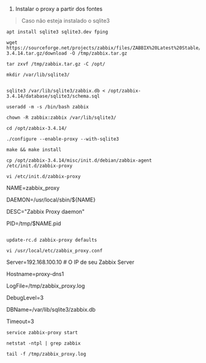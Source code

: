 

1) Instalar o proxy a partir dos fontes

> Caso não esteja instalado o sqlite3
```
apt install sqlite3 sqlite3.dev fping
```

```
wget https://sourceforge.net/projects/zabbix/files/ZABBIX%20Latest%20Stable/3.4.14/zabbix-3.4.14.tar.gz/download -O /tmp/zabbix.tar.gz

tar zxvf /tmp/zabbix.tar.gz -C /opt/

mkdir /var/lib/sqlite3/


sqlite3 /var/lib/sqlite3/zabbix.db < /opt/zabbix-3.4.14/database/sqlite3/schema.sql

useradd -m -s /bin/bash zabbix

chown -R zabbix:zabbix /var/lib/sqlite3/

cd /opt/zabbix-3.4.14/

./configure --enable-proxy --with-sqlite3

make && make install

cp /opt/zabbix-3.4.14/misc/init.d/debian/zabbix-agent /etc/init.d/zabbix-proxy

vi /etc/init.d/zabbix-proxy

```

NAME=zabbix_proxy

DAEMON=/usr/local/sbin/${NAME}

DESC="Zabbix Proxy daemon"

PID=/tmp/$NAME.pid

```

update-rc.d zabbix-proxy defaults

vi /usr/local/etc/zabbix_proxy.conf

```

Server=192.168.100.10 # O IP de seu Zabbix Server

Hostname=proxy-dns1

LogFile=/tmp/zabbix_proxy.log

DebugLevel=3

DBName=/var/lib/sqlite3/zabbix.db

Timeout=3

```
service zabbix-proxy start

netstat -ntpl | grep zabbix

tail -f /tmp/zabbix_proxy.log

```
